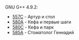 GNU G++ 4.9.2:

- [557C](557C/solution.cpp) - Артур и стол
- [580A](580A/solution.cpp) - Кефа и первые шаги
- [580C](580C/solution.cpp) - Кефа и парк
- [585A](585A/solution.cpp) - Стоматолог Геннадий
